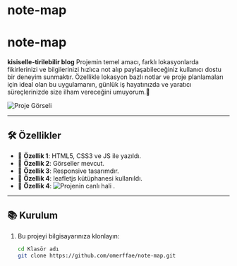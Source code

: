 # note-map

# note-map

**kisiselle-tirilebilir blog** Projemin temel amacı, farklı lokasyonlarda fikirlerinizi ve bilgilerinizi hızlıca not alıp paylaşabileceğiniz kullanıcı dostu bir deneyim sunmaktır. Özellikle lokasyon bazlı notlar ve proje planlamaları için ideal olan bu uygulamanın, günlük iş hayatınızda ve yaratıcı süreçlerinizde size ilham vereceğini umuyorum.🚀  

![Proje Görseli](./images/notemap-gif.gif)  

---

## 🛠️ Özellikler

- 🔹 **Özellik 1**: HTML5, CSS3 ve JS ile yazıldı.
- 🔹 **Özellik 2**: Görseller mevcut.  
- 🔹 **Özellik 3**: Responsive tasarımdır.  
- 🔹 **Özellik 4**: leafletjs kütüphanesi kullanıldı.  
- 🔹 **Özellik 4**: ![Projenin canlı hali](notemapturkey.netlify.app)  .  

---

## 📚 Kurulum

1. Bu projeyi bilgisayarınıza klonlayın:  
   ```bash
   cd Klasör adı
   git clone https://github.com/omerffae/note-map.git